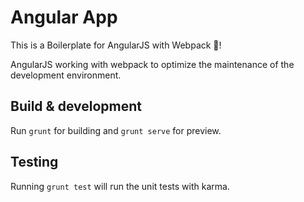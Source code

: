 # Angular App
This is a Boilerplate for AngularJS with Webpack 🤘!

AngularJS working with webpack to optimize the maintenance of the development environment.

## Build & development

Run `grunt` for building and `grunt serve` for preview.

## Testing

Running `grunt test` will run the unit tests with karma.
